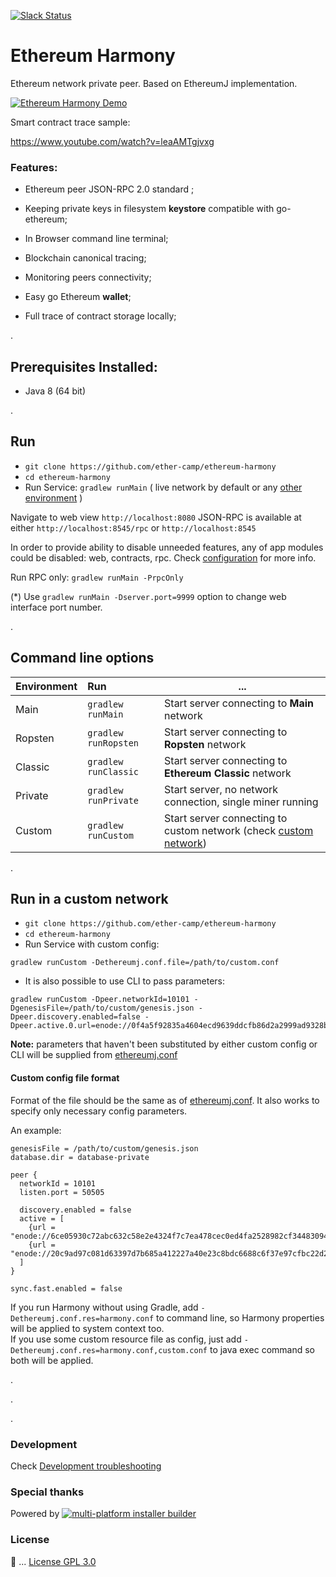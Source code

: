 

[![Slack Status](http://harmony-slack-ether-camp.herokuapp.com/badge.svg)](http://ether.camp) 


# Ethereum Harmony

Ethereum network private peer. Based on EthereumJ implementation. 


[![Ethereum Harmony Demo](http://i.imgur.com/zeJMQ94.png)](https://www.youtube.com/watch?v=3qASGOy3qrw )

Smart contract trace sample: 

https://www.youtube.com/watch?v=leaAMTgjvxg

 
### Features: 

 * Ethereum peer JSON-RPC 2.0 standard ;
 
 * Keeping private keys in filesystem **keystore** compatible with go-ethereum;
 
 * In Browser command line terminal;
 
 * Blockchain canonical tracing;   
 
 * Monitoring peers connectivity;
 
 * Easy go Ethereum **wallet**;
  
 * Full trace of contract storage locally; 

.

## Prerequisites Installed: 
 * Java 8 (64 bit)

.

## Run 

* `git clone https://github.com/ether-camp/ethereum-harmony`
* `cd ethereum-harmony`
* Run Service: `gradlew runMain`  ( live network by default or any [other environment](#options) )

Navigate to web view `http://localhost:8080`
JSON-RPC is available at either `http://localhost:8545/rpc` or `http://localhost:8545`

In order to provide ability to disable unneeded features, any of app modules could be disabled: web, contracts, rpc. Check [configuration](https://github.com/ether-camp/ethereum-harmony/blob/develop/src/main/resources/harmony.conf#L7-L32) for more info.

Run RPC only: `gradlew runMain -PrpcOnly`

(*) Use `gradlew runMain -Dserver.port=9999` option to change web interface port number.

.

## Command line options <a id="options"></a>

| Environment        | Run      | ... |
| ------------- |:-------------|------------- |
| Main      | `gradlew runMain` | Start server connecting to **Main** network |
| Ropsten      | `gradlew runRopsten` | Start server connecting to **Ropsten** network |
| Classic | `gradlew runClassic`      | Start server connecting to **Ethereum Classic** network |   
| Private | `gradlew runPrivate`      | Start server, no network connection, single miner running|    
| Custom | `gradlew runCustom`      | Start server connecting to custom network (check [custom network](#custom-network)) |

.

## Run in a custom network <a id="custom-network"></a>
* `git clone https://github.com/ether-camp/ethereum-harmony`
* `cd ethereum-harmony`
* Run Service with custom config: 
```
gradlew runCustom -Dethereumj.conf.file=/path/to/custom.conf
```
* It is also possible to use CLI to pass parameters: 
```
gradlew runCustom -Dpeer.networkId=10101 -DgenesisFile=/path/to/custom/genesis.json -Dpeer.discovery.enabled=false -Dpeer.active.0.url=enode://0f4a5f92835a4604ecd9639ddcfb86d2a2999ad9328bc088452efffe4a7c6cd0eaaef77c779dc56fc1d0f21cd578eeb92cb5@23.101.151.28:30303
```

**Note:** parameters that haven't been substituted by either custom config or CLI will be supplied from [ethereumj.conf](https://github.com/ethereum/ethereumj/blob/master/ethereumj-core/src/main/resources/ethereumj.conf)

#### Custom config file format
Format of the file should be the same as of [ethereumj.conf](https://github.com/ethereum/ethereumj/blob/master/ethereumj-core/src/main/resources/ethereumj.conf). It also works to specify only necessary config parameters.

An example: 
  ```
  genesisFile = /path/to/custom/genesis.json
  database.dir = database-private

  peer {
    networkId = 10101
    listen.port = 50505

    discovery.enabled = false
    active = [
      {url = "enode://6ce05930c72abc632c58e2e4324f7c7ea478cec0ed4fa2528982cf34483094e9cbc9216e7aa349691242576d552a2a56aaeae426c5303ded677ce455ba1acd9d@13.84.180.240:30303"}
      {url = "enode://20c9ad97c081d63397d7b685a412227a40e23c8bdc6688c6f37e97cfbc22d2b4d1db1510d8f61e6a8866ad7f0e17c02b14182d37ea7c3c8b9c2683aeb6b733a1@52.169.14.227:30303"}
    ]
  }

  sync.fast.enabled = false
  ```
  
  If you run Harmony without using Gradle, add `-Dethereumj.conf.res=harmony.conf` to command line, so Harmony properties will be applied to system context too.   
  If you use some custom resource file as config, just add `-Dethereumj.conf.res=harmony.conf,custom.conf` to java exec command so both will be applied.

.

.

.

### Development

Check [Development troubleshooting](https://github.com/ether-camp/ethereum-harmony/wiki/Development-troubleshooting)

### Special thanks

Powered by [![multi-platform installer builder](https://www.ej-technologies.com/images/product_banners/install4j_medium.png)](https://www.ej-technologies.com/products/install4j/overview.html)

### License

📜 ... [License GPL 3.0](https://github.com/ether-camp/ethereum-harmony/blob/master/LICENSE)
